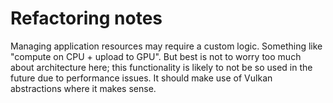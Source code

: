 # Refactoring notes

Managing application resources may require a custom logic. Something like "compute on CPU + upload to GPU". But best is not to worry too much about architecture here; this functionality is likely to not be so used in the future due to performance issues.
It should make use of Vulkan abstractions where it makes sense.
